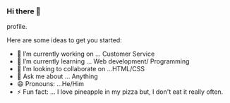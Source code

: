 ### Hi there 👋

profile.

Here are some ideas to get you started:

- 🔭 I’m currently working on ... Customer Service
- 🌱 I’m currently learning ... Web development/ Programming
- 👯 I’m looking to collaborate on ...HTML/CSS 
- 💬 Ask me about ... Anything
- 😄 Pronouns: ...He/Him
- ⚡ Fun fact: ... I love pineapple in my pizza but, I don't eat it really often.
